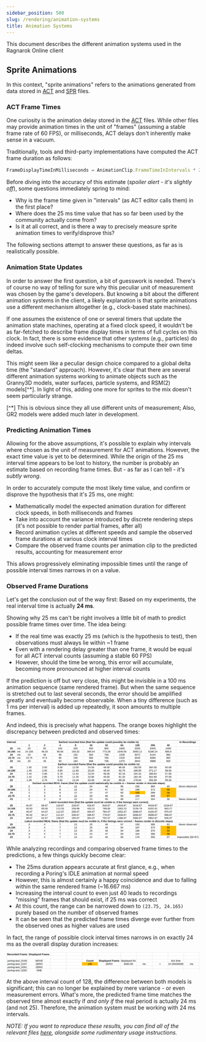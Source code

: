 ```yaml
---
sidebar_position: 500
slug: /rendering/animation-systems
title: Animation Systems
---
```


This document describes the different animation systems used in the Ragnarok Online client

## Sprite Animations

In this context, "sprite animations" refers to the animations generated from data stored in [ACT](/file-formats/act) and [SPR](/file-formats/spr) files.

### ACT Frame Times

One curiosity is the animation delay stored in the [ACT](/file-formats/act) files. While other files may provide animation times in the unit of "frames" (assuming a stable frame rate of 60 FPS), or milliseconds, ACT delays don't inherently make sense in a vacuum.

Traditionally, tools and third-party implementations have computed the ACT frame duration as follows:

```js
FrameDisplayTimeInMilliseconds = AnimationClip.FrameTimeInIntervals * 25;
```

Before diving into the accuracy of this estimate (_spoiler alert - it's slightly off_), some questions immediately spring to mind:

- Why is the frame time given in "intervals" (as ACT editor calls them) in the first place?
- Where does the 25 ms time value that has so far been used by the community actually come from?
- Is it at all correct, and is there a way to precisely measure sprite animation times to verify/disprove this?

The following sections attempt to answer these questions, as far as is realistically possible.

### Animation State Updates

In order to answer the first question, a bit of guesswork is needed. There's of course no way of telling for sure why this peculiar unit of measurement was chosen by the game's developers. But knowing a bit about the different animation systems in the client, a likely explanation is that sprite animations use a different mechanism altogether (e.g., clock-based state machines).

If one assumes the existence of one or several timers that update the animation state machines, operating at a fixed clock speed, it wouldn't be as far-fetched to describe frame display times in terms of full cycles on this clock. In fact, there is some evidence that other systems (e.g., particles) do indeed involve such self-clocking mechanisms to compute their own time deltas.

This might seem like a peculiar design choice compared to a global delta time (the "standard" approach). However, it's clear that there are several different animation systems working to animate objects such as the Granny3D models, water surfaces, particle systems, and RSM(2) models[^*]. In light of this, adding one more for sprites to the mix doesn't seem particularly strange.

[^*] This is obvious since they all use different units of measurement; Also, GR2 models were added much later in development.

### Predicting Animation Times

Allowing for the above assumptions, it's possible to explain why intervals where chosen as the unit of measurement for ACT animations. However, the exact time value is yet to be determined. While the origin of the 25 ms interval time appears to be lost to history, the number is probably an estimate based on recording frame times. But - as far as I can tell - _it's subtly wrong_.

In order to accurately compute the most likely time value, and confirm or disprove the hypothesis that it's 25 ms, one might:

- Mathematically model the expected animation duration for different clock speeds, in both milliseconds and frames
- Take into account the variance introduced by discrete rendering steps (it's not possible to render partial frames, after all)
- Record animation cycles at different speeds and sample the observed frame durations at various clock interval times
- Compare the observed frame counts per animation clip to the predicted results, accounting for measurement error

This allows progressively eliminating impossible times until the range of possible interval times narrows in on a value.

### Observed Frame Durations

Let's get the conclusion out of the way first: Based on my experiments, the real interval time is actually **24 ms**.

Showing why 25 ms can't be right involves a little bit of math to predict possible frame times over time. The idea being:

- If the real time was exactly 25 ms (which is the hypothesis to test), then observations must always lie within ~1 frame
- Even with a rendering delay greater than one frame, it would be equal for all ACT interval counts (assuming a stable 60 FPS)
- However, should the time be wrong, this error will accumulate, becoming more pronounced at higher interval counts

If the prediction is off but very close, this might be invisible in a 100 ms animation sequence (same rendered frame). But when the same sequence is stretched out to last several seconds, the error should be amplified greatly and eventually become observable. When a tiny difference (such as 1 ms per interval) is added up repeatedly, it soon amounts to multiple frames.

And indeed, this is precisely what happens. The orange boxes highlight the discrepancy between predicted and observed times:

![act-frame-timings-discrepancy.png](act-frame-timings-discrepancy.png)

While analyzing recordings and comparing observed frame times to the predictions, a few things quickly become clear:

- The 25ms duration appears accurate at first glance, e.g., when recording a Poring's IDLE animation at normal speed
- However, this is almost certainly a happy coincidence and due to falling within the same rendered frame (~16.667 ms)
- Increasing the interval count to even just 40 leads to recordings "missing" frames that should exist, if 25 ms was correct
- At this count, the range can be narrowed down to `(23.75, 24.165)` purely based on the number of observed frames
- It can be seen that the predicted frame times diverge ever further from the observed ones as higher values are used

In fact, the range of possible clock interval times narrows in on exactly 24 ms as the overall display duration increases:

![act-frame-timings-observed.png](act-frame-timings-observed.png)

At the above interval count of 128, the difference between both models is significant; this can no longer be explained by mere variance - or even measurement errors. What's more, the predicted frame time matches the observed time almost exactly if _and only if_ the real period is actually 24 ms (and not 25). Therefore, the animation system must be working with 24 ms intervals.

_NOTE: If you want to reproduce these results, you can find all of the relevant files [here](https://valkyrie-realm.net/research/act-frame-times/), alongside some rudimentary usage instructions._
